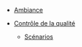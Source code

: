 * [Ambiance](/Ambiance)

* [Contrôle de la qualité](/Controle-qualite)
  * [Scénarios](/Controle-qualite)


